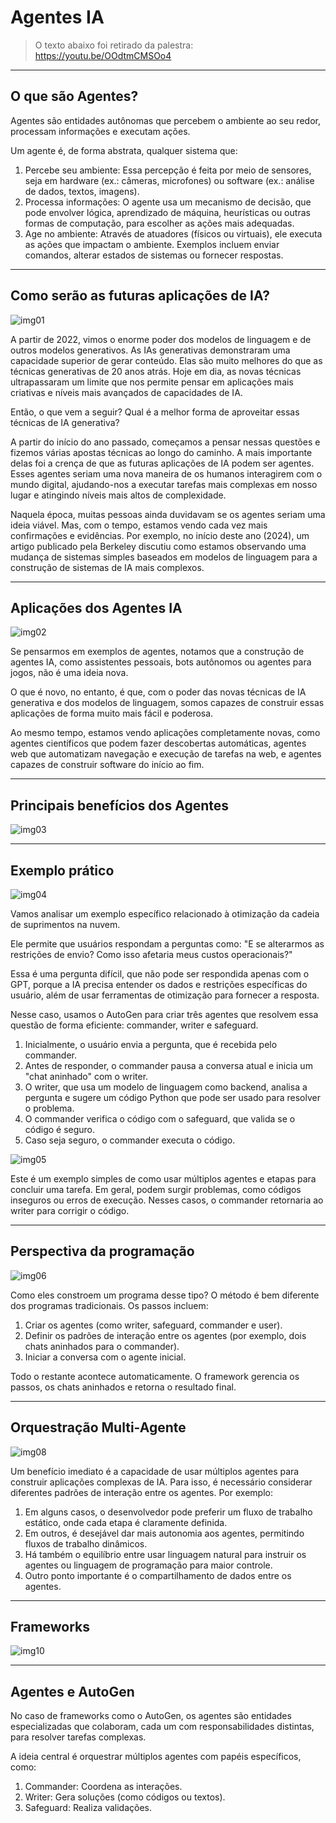 # Agentes IA

> O texto abaixo foi retirado da palestra: https://youtu.be/OOdtmCMSOo4

---
## O que são Agentes?

Agentes são entidades autônomas que percebem o ambiente ao seu redor, processam informações e executam ações.

Um agente é, de forma abstrata, qualquer sistema que:

1. Percebe seu ambiente: Essa percepção é feita por meio de sensores, seja em hardware (ex.: câmeras, microfones) ou software (ex.: análise de dados, textos, imagens).
2. Processa informações: O agente usa um mecanismo de decisão, que pode envolver lógica, aprendizado de máquina, heurísticas ou outras formas de computação, para escolher as ações mais adequadas.
3. Age no ambiente: Através de atuadores (físicos ou virtuais), ele executa as ações que impactam o ambiente. Exemplos incluem enviar comandos, alterar estados de sistemas ou fornecer respostas.



---
## Como serão as futuras aplicações de IA?
![img01](https://github.com/user-attachments/assets/8e97798e-ee89-4513-9b49-1bbdf15d9224)

A partir de 2022, vimos o enorme poder dos modelos de linguagem e de outros modelos generativos.
As IAs generativas demonstraram uma capacidade superior de gerar conteúdo. Elas são muito melhores do que as técnicas generativas de 20 anos atrás.
Hoje em dia, as novas técnicas ultrapassaram um limite que nos permite pensar em aplicações mais criativas e níveis mais avançados de capacidades de IA.

Então, o que vem a seguir? Qual é a melhor forma de aproveitar essas técnicas de IA generativa?

A partir do início do ano passado, começamos a pensar nessas questões e fizemos várias apostas técnicas ao longo do caminho.
A mais importante delas foi a crença de que as futuras aplicações de IA podem ser agentes. Esses agentes seriam uma nova maneira de os humanos
interagirem com o mundo digital, ajudando-nos a executar tarefas mais complexas em nosso lugar e atingindo níveis mais altos de complexidade.

Naquela época, muitas pessoas ainda duvidavam se os agentes seriam uma ideia viável.
Mas, com o tempo, estamos vendo cada vez mais confirmações e evidências. 
Por exemplo, no início deste ano (2024), um artigo publicado pela Berkeley discutiu como estamos observando uma mudança de sistemas simples baseados em modelos de linguagem
para a construção de sistemas de IA mais complexos.

---
## Aplicações dos Agentes IA
![img02](https://github.com/user-attachments/assets/33519650-3af3-486d-8ea8-9b16e3ebf089)

Se pensarmos em exemplos de agentes, notamos que a construção de agentes IA, como assistentes pessoais, bots autônomos ou agentes para jogos, não é uma ideia nova.

O que é novo, no entanto, é que, com o poder das novas técnicas de IA generativa e dos modelos de linguagem,
somos capazes de construir essas aplicações de forma muito mais fácil e poderosa.

Ao mesmo tempo, estamos vendo aplicações completamente novas,
como agentes científicos que podem fazer descobertas automáticas, agentes web que automatizam navegação e execução de tarefas na web,
e agentes capazes de construir software do início ao fim.

---
## Principais benefícios dos Agentes
![img03](https://github.com/user-attachments/assets/d2fe599d-6bcd-4a64-9667-920c87af4f1e)

---
## Exemplo prático
![img04](https://github.com/user-attachments/assets/82b8a754-45c3-4a7e-8021-55ceffb875f5)

Vamos analisar um exemplo específico relacionado à otimização da cadeia de suprimentos na nuvem.

Ele permite que usuários respondam a perguntas como:
"E se alterarmos as restrições de envio? Como isso afetaria meus custos operacionais?"

Essa é uma pergunta difícil, que não pode ser respondida apenas com o GPT, porque a IA precisa entender os dados e restrições específicas do usuário,
além de usar ferramentas de otimização para fornecer a resposta.

Nesse caso, usamos o AutoGen para criar três agentes que resolvem essa questão de forma eficiente: commander, writer e safeguard.

1. Inicialmente, o usuário envia a pergunta, que é recebida pelo commander.
2. Antes de responder, o commander pausa a conversa atual e inicia um "chat aninhado" com o writer.
3. O writer, que usa um modelo de linguagem como backend, analisa a pergunta e sugere um código Python que pode ser usado para resolver o problema.
4. O commander verifica o código com o safeguard, que valida se o código é seguro.
5. Caso seja seguro, o commander executa o código.

![img05](https://github.com/user-attachments/assets/74b33eaa-a589-4eb2-968e-6f308c994507)

Este é um exemplo simples de como usar múltiplos agentes e etapas para concluir uma tarefa.
Em geral, podem surgir problemas, como códigos inseguros ou erros de execução. Nesses casos, o commander retornaria ao writer para corrigir o código.

---
## Perspectiva da programação
![img06](https://github.com/user-attachments/assets/defe60a6-3d0b-4546-81d3-2d9b58f99466)

Como eles constroem um programa desse tipo?
O método é bem diferente dos programas tradicionais. Os passos incluem:

1. Criar os agentes (como writer, safeguard, commander e user).
2. Definir os padrões de interação entre os agentes (por exemplo, dois chats aninhados para o commander).
3. Iniciar a conversa com o agente inicial.

Todo o restante acontece automaticamente. O framework gerencia os passos, os chats aninhados e retorna o resultado final.

---
## Orquestração Multi-Agente
![img08](https://github.com/user-attachments/assets/82059f24-b9ea-4742-8170-573b2c762826)

Um benefício imediato é a capacidade de usar múltiplos agentes para construir aplicações complexas de IA.
Para isso, é necessário considerar diferentes padrões de interação entre os agentes. Por exemplo:

1. Em alguns casos, o desenvolvedor pode preferir um fluxo de trabalho estático, onde cada etapa é claramente definida.
2. Em outros, é desejável dar mais autonomia aos agentes, permitindo fluxos de trabalho dinâmicos.
3. Há também o equilíbrio entre usar linguagem natural para instruir os agentes ou linguagem de programação para maior controle.
4. Outro ponto importante é o compartilhamento de dados entre os agentes.

---
## Frameworks

![img10](https://github.com/user-attachments/assets/52a5e2ce-b884-45ea-ba6b-bb48d66554ba)

---
## Agentes e AutoGen

No caso de frameworks como o AutoGen, os agentes são entidades especializadas que colaboram, cada um com responsabilidades distintas, para resolver tarefas complexas.

A ideia central é orquestrar múltiplos agentes com papéis específicos, como:

1. Commander: Coordena as interações.
2. Writer: Gera soluções (como códigos ou textos).
3. Safeguard: Realiza validações.
